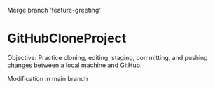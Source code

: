 Merge branch 'feature-greeting'

# GitHubCloneProject

Objective: Practice cloning, editing, staging, committing, and pushing changes between a local machine and GitHub.

Modification in main branch


